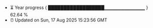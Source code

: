 - ⏳ Year progress { ██████████████████▁▁▁▁▁▁▁▁▁▁▁▁ } 62.64 %
- ⏰ Updated on Sun, 17 Aug 2025 15:23:56 GMT

